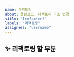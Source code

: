 ```yaml
---
name: 리팩토링
about: 클린코드, 디렉토리 구조 변경
title: "[refactor]"
labels: "리팩토링"
assignees: "username"
---
```


## ✨ 리팩토링 할 부분

<br>
